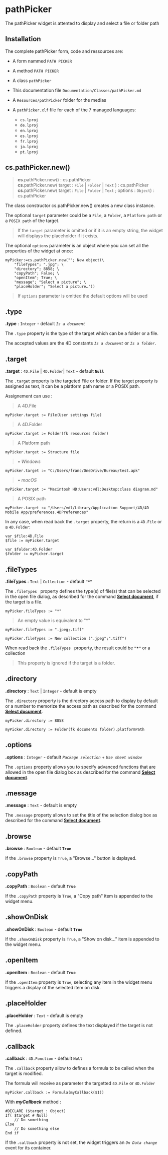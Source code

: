 # pathPicker
The pathPicker widget is attented to display and select a file or folder path

## Installation

The complete pathPicker form, code and ressources are:

* A form nammed `PATH PICKER`
* A method `PATH PICKER`
* A class `pathPicker`
* This documentation file `Documentation/Classes/pathPicker.md`
* A `Resources/pathPicker` folder for the medias
* A `pathPicker.xlf` file for each of the 7 managed languages:

	* `cs.lproj`
	* `de.lproj`
	* `en.lproj`
	* `es.lproj`
	* `fr.lproj`
	* `ja.lproj`
	* `pt.lproj`

## cs.pathPicker.new()

> **cs**.pathPicker.new() : cs.pathPicker    
> **cs**.pathPicker.new( target : `File` | `Folder` | `Text` ) : cs.pathPicker    
> **cs**.pathPicker.new( target : `File` | `Folder` | `Text` ; options : `Object`) : cs.pathPicker

The class constructor cs.pathPicker.new() creates a new class instance.

The optional `target` parameter could be a `File`, a `Folder`, a `Platform path` or a `POSIX path` of the target. 

> If the `target` parameter is omitted or if it is an empty string, the widget will displays the placeholder if it exists.

The optional `options` parameter is an object where you can set all the properties of the widget at once:

```4d
myPicker:=cs.pathPicker.new(""; New object(\	"fileTypes"; ".jpg"; \	"directory"; 8858; \	"copyPath"; False; \	"openItem"; True; \	"message"; "Select a picture"; \	"placeHolder"; "Select a picture…"))
```
> If `options` parameter is omitted the default options will be used

## .type
**.type** : `Integer` - default _`Is a document`_

The `.type` property is the type of the target which can be a folder or a file. 

The accepted values are the 4D constants _`Is a document`_ or _`Is a folder`_. 

## .target
**.target** : `4D.File` | `4D.Folder`| `Text` - default **`Null`**

The `.target` property is the targeted File or folder. If the target property is assigned as text, it can be a platform path name or a POSIX path.

Assignement can use :
>A 4D.File

```4d
myPicker.target := File(User settings file) 
```
>A 4D.Folder

```4d
myPicker.target := Folder(fk resources folder) 
```
> A Platform path

```4d
myPicker.target := Structure file
```
> • *Windows*

```4d
myPicker.target := "C:/Users/franc/OneDrive/Bureau/test.apk" 
```
> • *macOS*

```4d
myPicker.target := "Macintosh HD:Users:vdl:Desktop:class diagram.md"
```
>A POSIX path

```4d
myPicker.target := "/Users/vdl/Library/Application Support/4D/4D Mobile App/preferences.4DPreferences"
```

In any case, when read back the `.target` property, the return is a `4D.File` or a `4D.Folder`:

```4d
var $file:4D.File
$file := myPicker.target
```
```4d
var $folder:4D.Folder
$folder := myPicker.target
```
## .fileTypes
**.fileTypes** : `Text` | `Collection` - default **`"*"`**

The `.fileTypes ` property defines the type(s) of file(s) that can be selected in the open file dialog, as described for the command **[Select document](https://doc.4d.com/4Dv19/4D/19.1/Select-document.301-5654273.en.html)**, if the target is a file. 

```4d
myPicker.fileTypes := "*"
```
>An empty value is equivalent to "*"

```4d
myPicker.fileTypes := ".jpeg;.tiff"
```
```4d
myPicker.fileTypes := New collection (".jpeg";".tiff")
```
When read back the `.fileTypes ` property, the result could be **`"*"`** or a collection

>This property is ignored if the target is a folder.

## .directory
**.directory** : `Text` | `Integer` - default is empty

The `.directory` property is the directory access path to display by default or a number to memorize the access path as described for the command **[Select document](https://doc.4d.com/4Dv19/4D/19.1/Select-document.301-5654273.en.html)**.

```4d
myPicker.directory := 8858
```
```4d
myPicker.directory := Folder(fk documents folder).platformPath
```

## .options
**.options** : `Integer` - default _`Package selection`_ + _`Use sheet window`_

The `.options` property allows you to specify advanced functions that are allowed in the open file dialog box as described for the command **[Select document](https://doc.4d.com/4Dv19/4D/19.1/Select-document.301-5654273.en.html)**. 

## .message
**.message** : `Text` - default is empty

The `.message` property allows to set the title of the selection dialog box as described for the command **[Select document](https://doc.4d.com/4Dv19/4D/19.1/Select-document.301-5654273.en.html)**. 

## .browse
**.browse** : `Boolean` - default **`True`**

If the `.browse` property is `True`, a "Browse…" button is dsplayed. 

## .copyPath
**.copyPath** : `Boolean` - default **`True`**

If the `.copyPath` property is `True`, a "Copy path" item is appended to the widget menu. 

## .showOnDisk
**.showOnDisk** : `Boolean` - default **`True`**

If the `.showOnDisk` property is `True`, a "Show on disk…" item is appended to the widget menu. 

## .openItem
**.openItem** : `Boolean` - default **`True`**

If the `.openItem` property is `True`, selecting any item in the widget menu triggers a display of the selected item on disk. 

## .placeHolder
**.placeHolder** : `Text` - default is empty

The `.placeHolder` property defines the text displayed if the target is not defined. 

## .callback
**.callback** : `4D.Fonction` - default **`Null`**

The `.callback` property allow to defines a formula to be called when the target is modified. 

The formula will receive as parameter the targetted `4D.File` or `4D.Folder`

```4d
myPicker.callback := Formula(myCallback($1))
```
With ***myCallback*** method :

```4d
#DECLARE ($target : Object)
If( $target # Null)
    // Do something
Else
    // Do something else
End if
```

If the `.callback` property is not set, the widget triggers an _`On Data change`_ event for its container.







